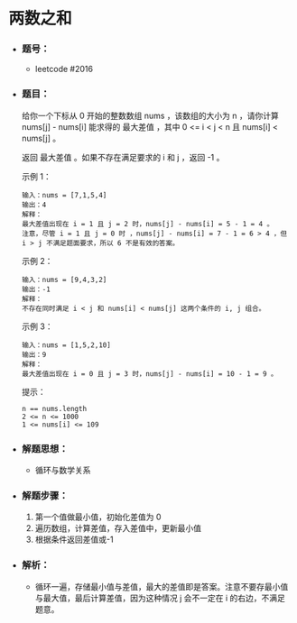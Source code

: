 # 两数之和

- ### 题号：

  - leetcode #2016

- ### 题目：

  给你一个下标从 0 开始的整数数组 nums ，该数组的大小为 n ，请你计算 nums[j] - nums[i] 能求得的 最大差值 ，其中 0 <= i < j < n 且 nums[i] < nums[j] 。

  返回 最大差值 。如果不存在满足要求的 i 和 j ，返回 -1 。

  示例 1：

  ```
  输入：nums = [7,1,5,4]
  输出：4
  解释：
  最大差值出现在 i = 1 且 j = 2 时，nums[j] - nums[i] = 5 - 1 = 4 。
  注意，尽管 i = 1 且 j = 0 时 ，nums[j] - nums[i] = 7 - 1 = 6 > 4 ，但 i > j 不满足题面要求，所以 6 不是有效的答案。
  ```

  示例 2：

  ```
  输入：nums = [9,4,3,2]
  输出：-1
  解释：
  不存在同时满足 i < j 和 nums[i] < nums[j] 这两个条件的 i, j 组合。
  ```

  示例 3：

  ```
  输入：nums = [1,5,2,10]
  输出：9
  解释：
  最大差值出现在 i = 0 且 j = 3 时，nums[j] - nums[i] = 10 - 1 = 9 。
  ```

  提示：

  ```
  n == nums.length
  2 <= n <= 1000
  1 <= nums[i] <= 109
  ```

- ### 解题思想：

  - 循环与数学关系

- ### 解题步骤：

  1. 第一个值做最小值，初始化差值为 0
  2. 遍历数组，计算差值，存入差值中，更新最小值
  3. 根据条件返回差值或-1

- ### 解析：

  - 循环一遍，存储最小值与差值，最大的差值即是答案。注意不要存最小值与最大值，最后计算差值，因为这种情况 j 会不一定在 i 的右边，不满足题意。
